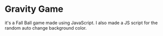 # Gravity Game

it's a Fall Ball game made using JavaScript.
I also made a JS script for the random auto change background color.
